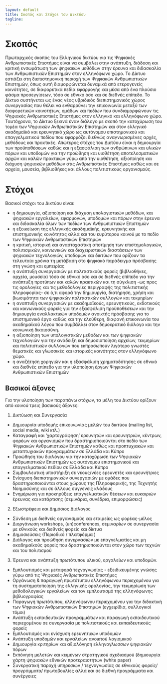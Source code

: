 ```yaml
---
layout: default
title: Σκοπός και Στόχοι του Δικτύου
tagline: 
---
```


# Σκοπός
Πρωταρχικός σκοπός του Ελληνικού δικτύου για τις Ψηφιακές Ανθρωπιστικές Επιστήμες είναι να συμβάλει στην ανάπτυξη, διάδοση και κριτική ενσωμάτωση των ψηφιακών μεθόδων στην έρευνα και διδασκαλία των Ανθρωπιστικών Επιστημών στον ελληνόφωνο χώρο. Το Δίκτυο εστιάζει στη διεπιστημονική περιοχή των Ψηφιακών Ανθρωπιστικών Επιστημών, όπως αυτή διαμορφώνεται δυναμικά από ετερογενείς κοινότητες, σε διαφορετικά πεδία εφαρμογής και μέσα από ένα πλούσιο φάσμα προσεγγίσεων, τόσο σε εθνικό όσο και σε διεθνές επίπεδο. Το Δίκτυο συστήνεται ως ένας  νέος υβριδικός διεπιστημονικός χώρος συνεργασίας που θέλει να ενθαρρύνει την επικοινωνία μεταξύ των διαφορετικών κοινοτήτων, ομάδων και πεδίων που συνδιαμορφώνουν τις Ψηφιακές Ανθρωπιστικές Επιστήμες στον ελληνικό και ελληνόφωνο χώρο. 
Ταυτόχρονα, το Δίκτυο ξεκινά έναν διάλογο με σκοπό την κατοχύρωση του τομέα των Ψηφιακών Ανθρωπιστικών Επιστημών και στον ελληνικό ακαδημαϊκό και ερευνητικό χώρο ως αυτόνομου επιστημονικού και επαγγελματικού πεδίου που εφαρμόζει διεθνώς αναγνωρισμένες αρχές, μεθόδους και πρακτικές. Απώτερος στόχος του Δικτύου είναι η δημιουργία των προϋποθέσεων καθώς και η εξασφάλιση των ανθρώπινων και υλικών πόρων και υποδομών για την προώθηση και υιοθέτηση αποτελεσματικών αρχών και καλών πρακτικών γύρω από την υιοθέτηση, αξιοποίηση και διάχυση ψηφιακών μεθόδων στις Ανθρωπιστικές Επιστήμες καθώς και σε αρχεία, μουσεία, βιβλιοθήκες και άλλους πολιτιστικούς οργανισμούς.

# Στόχοι
Βασικοί στόχοι του Δικτύου είναι:
* η δημιουργία, αξιοποίηση και διάχυση υπολογιστικών μεθόδων, και ψηφιακών εργαλείων, εφαρμογών, υποδομών και πόρων στην έρευνα και διδασκαλία όλων των πεδίων των  Ανθρωπιστικών Επιστημών
* η εξοικείωση της ελληνικής ακαδημαϊκής, ερευνητικής και επιστημονικής κοινότητας αλλά και του ευρύτερου κοινού με το πεδίο των Ψηφιακών Ανθρωπιστικών Επιστημών
* η κριτική, ιστορική και αναστοχαστική αποτίμηση των επιστημολογικών, πολιτισμικών, κοινωνικών και διαχειριστικών διαστάσεων  των ψηφιακών τεχνολογιών, υποδομών και δικτύων που ορίζουν τα τελευταία χρόνια τη μετάβαση στο ψηφιακό παράδειγμα πρόσβασης στη γνώση και εμπειρίας
* η ανάπτυξη συνεργασιών με πολιτιστικούς φορείς (βιβλιοθήκες, αρχεία, μουσεία) τόσο σε εθνικό όσο και σε διεθνές επίπεδο για την ανάπτυξη προτύπων και καλών πρακτικών και τη σύγκλιση -ως προς τις ορολογίες και τις μεθοδολογίες περιγραφής της πολιτιστικής πληροφορίας- σε ό,τι αφορά την δημιουργία, διατήρηση, χρήση και βιωσιμότητα των ψηφιακών πολιτιστικών συλλογών και τεκμηρίων
* η αναπτυξη συνεργασιών με ακαδημαϊκούς, ερευνητικούς, εκδοτικούς και κοινωνικούς φορείς για την εξασφάλιση προϋποθέσεων και την δημιουργία εναλλακτικών υποδομών ανοικτής πρόσβασης για το επιστημονικό έργο καθώς και την ελεύθερη, διαφανή επικοινωνία του ακαδημαϊκού λόγου που συμβάλλει στον δημοκρατικό διάλογο και την κοινωνική δικαιοσύνη.   
* η αξιοποίηση των υπολογιστικών μεθόδων και των ψηφιακών τεχνολογιών για την ανάδειξη και δημοσιοποίηση αρχείων, τεκμηρίων και πολιτιστικών συλλογών που εκπροσωπούν λιγότερο γνωστές θεματικές  και γλωσσικές και ιστορικές κοινότητες στον ελληνόφωνο χώρο.
* η αναζήτηση χορηγιών και η εξασφάλιση χρηματοδότησης σε εθνικό και διεθνές επίπεδο για την υλοποίηση έργων Ψηφιακών Ανθρωπιστικών Επιστημών

## Βασικοί άξονες
Για την υλοποίηση των παραπάνω στόχων, τα μέλη του Δικτύου ορίζουν από κοινού τρεις βασικούς άξονες:
1. Δικτύωση και Συνεργασία
* Δημιουργία υποδομής επικοινωνίας μελών του δικτύου (mailing list, social media, wiki κτλ.)
* Καταγραφή και ‘χαρτογράφηση’ ερευνητών και ερευνητριών, κέντρων, φορέων και οργανισμών που δραστηριοποιούνται στο πεδίο των Ψηφιακών Ανθρωπιστικών Επιστημών καθώς και προπτυχιακών και μεταπτυχιακών προγραμμάτων σε Ελλάδα και Κύπρο
* Προώθηση του διαλόγου για την κατοχύρωση των Ψηφιακών Ανθρωπιστικών Επιστημών ως αυτόνομου επιστημονικού και επαγγελματικού πεδίου σε Ελλάδα και Κύπρο
* Συμβουλευτική υποστήριξη σε νέους/νέες ερευνητές και ερευνήτριες
* Ενίσχυση διεπιστημονικών συνεργασιών με ομάδες που δραστηριοποιούνται στους χώρους της Πληροφορικής, της Τεχνητής Νοημοσύνης και σε άλλους συγγενείς κλάδους
* Ενημέρωση για προκηρύξεις επαγγελματικών θέσεων και ευκαιριών έρευνας και κατάρτισης (σεμινάρια, συνέδρια, επιμορφώσεις)

2. Εξωστρέφεια και Δημόσιος Διάλογος 
* Σύνδεση με διεθνείς οργανισμούς και εταιρείες ως φορέας-μέλος 
* Διοργάνωση workshops, (un)conferences, σεμιναρίων σε συνεργασία με εθνικούς και διεθνείς φορείς και δίκτυα
* Δημοσιεύσεις (Περιοδικό / πλατφόρμα )
* Διάλογος και προώθηση συνεργασιών με επαγγελματίες και μη ακαδημαϊκούς φορείς που δραστηριοποιούνται στον χώρο των τεχνών και του πολιτισμού

3. Έρευνα και  ανάπτυξη πρωτότυπου υλικού, εργαλείων και υποδομών. 
* Εμπλουτισμός και μεταφορά τεχνογνωσίας  - εξειδικευμένης γνώσης γύρω από τις Ψηφιακές Ανθρωπιστικές Επιστήμες 
* Οργάνωση & παραγωγή πρωτότυπου ελληνόφωνου περιεχομένου για τη συστηματοποίηση της ελληνικής ορολογίας, την τεκμηρίωση των μεθοδολογικών εργαλείων και τον εμπλουτισμό της ελληνόφωνης βιβλιογραφίας
* Παραγωγή πρωτότυπου, ελληνόφωνου περιεχομένου για την διδακτική των Ψηφιακών Ανθρωπιστικών Επιστημών (εγχειρίδια, συλλογικοί τόμοι)
* Ανάπτυξη εκπαιδευτικών προγραμμάτων και παραγωγή εκπαιδευτικού περιεχομένου σε συνεργασία με πολιτιστικούς και εκπαιδευτικούς φορείς
* Εμπλουτισμός και ενίσχυση ερευνητικών υποδομών
* Ανάπτυξη υποδομών και εργαλείων ανοικτού λογισμικού 
* Δημιουργία κριτηρίων και αξιολόγηση ελληνογλωσσων ψηφιακών πόρων
* Εκπόνηση μελετών και κειμένων στρατηγικού σχεδιασμού (δημιουργία χάρτη ψηφιακών εθνικών προτεραιοτήτων  (white paper)
* Συνεργατική παροχή υπηρεσιών / τεχνογνωσίας σε εθνικούς φορείς/ προγράμματα/ πρωτοβουλίες αλλά και σε διεθνή προγράμματα και συνέργειες
